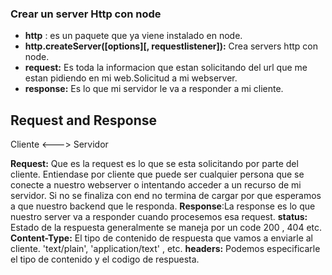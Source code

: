 ### Crear un server Http con node

- **http** : es un paquete que ya viene instalado en node.
- **http.createServer([options][, requestlistener]):** Crea servers http con node.
- **request:** Es toda la informacion que estan solicitando del url que me estan pidiendo en mi web.Solicitud a mi webserver.
- **response:** Es lo que mi servidor le va a responder a mi cliente.

## Request and Response

Cliente <---> Servidor

**Request:** Que es la request es lo que se esta solicitando por parte del cliente. Entiendase por cliente que puede ser cualquier persona que se conecte a nuestro webserver o intentando acceder a un recurso de mi servidor.
Si no se finaliza con end no termina de cargar por que esperamos a que nuestro backend que le responda.
**Response**:La response es lo que nuestro server va a responder cuando procesemos esa request.
**status:** Estado de la respuesta generalmente se maneja por un code 200 , 404 etc.
**Content-Type:** El tipo de contenido de respuesta que vamos a enviarle al cliente. 'text/plain', 'application/text' , etc.
**headers:** Podemos especificarle el tipo de contenido y el codigo de respuesta.
